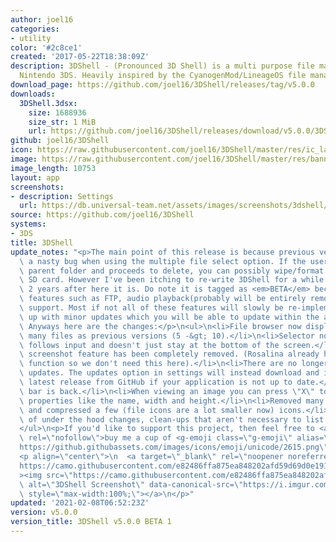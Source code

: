 ```yaml
---
author: joel16
categories:
- utility
color: '#2c8ce1'
created: '2017-05-22T18:38:09Z'
description: 3DShell - (Pronounced 3D Shell) is a multi purpose file manager for the
  Nintendo 3DS. Heavily inspired by the CyanogenMod/LineageOS file manager.
download_page: https://github.com/joel16/3DShell/releases/tag/v5.0.0
downloads:
  3DShell.3dsx:
    size: 1688936
    size_str: 1 MiB
    url: https://github.com/joel16/3DShell/releases/download/v5.0.0/3DShell.3dsx
github: joel16/3DShell
icon: https://raw.githubusercontent.com/joel16/3DShell/master/res/ic_launcher_filemanager.png
image: https://raw.githubusercontent.com/joel16/3DShell/master/res/banner.png
image_length: 10753
layout: app
screenshots:
- description: Settings
  url: https://db.universal-team.net/assets/images/screenshots/3dshell/settings.png
source: https://github.com/joel16/3DShell
systems:
- 3DS
title: 3DShell
update_notes: "<p>The main point of this release is because previous versions introduced\
  \ a nasty bug when using the multiple file select option. If the user selects the\
  \ parent folder and proceeds to delete, you can possibly wipe/format your entire\
  \ SD card. However I've been itching to re-write 3DShell for a while now, and almost\
  \ 2 years after here it is. Do note it is tagged as <em>BETA</em> because some important\
  \ features such as FTP, audio playback(probably will be entirely removed), and archive\
  \ support. Most if not all of these features will slowly be re-implemented and bought\
  \ up with minor updates which you will be able to update within the app itself.\
  \ Anyways here are the changes:</p>\n<ul>\n<li>File browser now displays twice as\
  \ many files as previous versions (5 -&gt; 10).</li>\n<li>Selector now properly\
  \ follows input and doesn't just stay at the bottom of the screen.</li>\n<li>3DShell's\
  \ screenshot feature has been completely removed. (Rosalina already has a screenshot\
  \ function so we don't need this here).</li>\n<li>There are no longer any nightly\
  \ updates. The updates option in settings will instead download and install the\
  \ latest release from GitHub if your application is not up to date.</li>\n<li>Storage\
  \ bar is back.</li>\n<li>When viewing an image you can press \"X\" to view some\
  \ properties like the name, width and height.</li>\n<li>Removed many unused assets\
  \ and compressed a few (file icons are a lot smaller now) icons.</li>\n<li>A lot\
  \ of under the hood changes, clean-ups that aren't necessary to list here.</li>\n\
  </ul>\n<p>If you'd like to support this project, then feel free to <a href=\"https://www.paypal.me/Joel16IA\"\
  \ rel=\"nofollow\">buy me a cup of <g-emoji class=\"g-emoji\" alias=\"coffee\" fallback-src=\"\
  https://github.githubassets.com/images/icons/emoji/unicode/2615.png\">\u2615</g-emoji></a>.</p>\n\
  <p align=\"center\">\n  <a target=\"_blank\" rel=\"noopener noreferrer\" href=\"\
  https://camo.githubusercontent.com/e82486ffa875ea848202afd59d69d0e191ba773b318f36e4c79d4f8f62115d7a/68747470733a2f2f692e696d6775722e636f6d2f653949337342632e706e67\"\
  ><img src=\"https://camo.githubusercontent.com/e82486ffa875ea848202afd59d69d0e191ba773b318f36e4c79d4f8f62115d7a/68747470733a2f2f692e696d6775722e636f6d2f653949337342632e706e67\"\
  \ alt=\"3DShell Screenshot\" data-canonical-src=\"https://i.imgur.com/e9I3sBc.png\"\
  \ style=\"max-width:100%;\"></a>\n</p>"
updated: '2021-02-08T06:52:23Z'
version: v5.0.0
version_title: 3DShell v5.0.0 BETA 1
---
```

